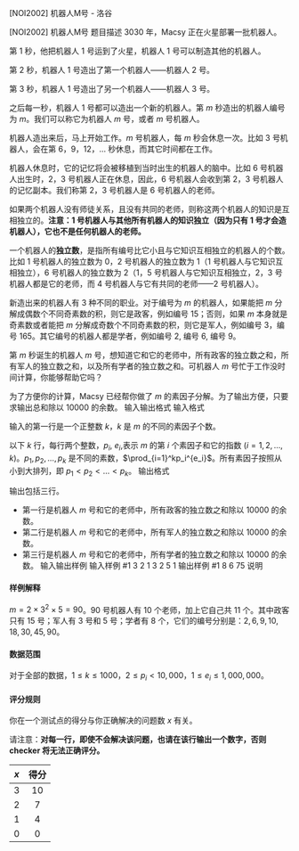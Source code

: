 



[NOI2002] 机器人M号 - 洛谷














[NOI2002] 机器人M号
题目描述
3030 年，Macsy 正在火星部署一批机器人。

第 $1$ 秒，他把机器人 $1$ 号运到了火星，机器人 $1$ 号可以制造其他的机器人。

第 $2$ 秒，机器人 $1$ 号造出了第一个机器人——机器人 $2$ 号。

第 $3$ 秒，机器人 $1$ 号造出了另一个机器人——机器人 $3$ 号。

之后每一秒，机器人 $1$ 号都可以造出一个新的机器人。第 $m$ 秒造出的机器人编号为 $m$。我们可以称它为机器人 $m$ 号，或者 $m$ 号机器人。

机器人造出来后，马上开始工作。$m$ 号机器人，每 $m$ 秒会休息一次。比如 $3$ 号机器人，会在第 $6$，$9$，$12$，$\ldots$ 秒休息，而其它时间都在工作。

机器人休息时，它的记忆将会被移植到当时出生的机器人的脑中。比如 $6$ 号机器人出生时，$2$，$3$ 号机器人正在休息，因此，$6$ 号机器人会收到第 $2$，$3$ 号机器人的记忆副本。我们称第 $2$，$3$ 号机器人是 $6$ 号机器人的老师。

如果两个机器人没有师徒关系，且没有共同的老师，则称这两个机器人的知识是互相独立的。**注意：$1$ 号机器人与其他所有机器人的知识独立（因为只有 $1$ 号才会造机器人），它也不是任何机器人的老师。**

一个机器人的**独立数**，是指所有编号比它小且与它知识互相独立的机器人的个数。比如 $1$ 号机器人的独立数为 $0$，$2$ 号机器人的独立数为 $1$（$1$ 号机器人与它知识互相独立），$6$ 号机器人的独立数为 $2$（$1$，$5$ 号机器人与它知识互相独立，$2$，$3$ 号机器人都是它的老师，而 $4$ 号机器人与它有共同的老师——$2$ 号机器人）。

新造出来的机器人有 $3$ 种不同的职业。对于编号为 $m$ 的机器人，如果能把 $m$ 分解成偶数个不同奇素数的积，则它是政客，例如编号 $15$；否则，如果 $m$ 本身就是奇素数或者能把 $m$ 分解成奇数个不同奇素数的积，则它是军人，例如编号 $3$，编号 $165$。其它编号的机器人都是学者，例如编号 $2$, 编号 $6$, 编号 $9$。

第 $m$ 秒诞生的机器人 $m$ 号，想知道它和它的老师中，所有政客的独立数之和，所有军人的独立数之和，以及所有学者的独立数之和。可机器人 $m$ 号忙于工作没时间计算，你能够帮助它吗？

为了方便你的计算，Macsy 已经帮你做了 $m$ 的素因子分解。为了输出方便，只要求输出总和除以 $10000$ 的余数。
输入输出格式
输入格式

输入的第一行是一个正整数 $k$，$k$ 是 $m$ 的不同的素因子个数。

以下 $k$ 行，每行两个整数，$p_i$, $e_i$,表示 $m$ 的第 $i$ 个素因子和它的指数 $(i=1,2,\ldots,k)$。$p_1,p_2,\ldots,p_k$ 是不同的素数，$\prod_{i=1}^kp_i^{e_i}$。所有素因子按照从小到大排列，即 $p_1<p_2<\ldots<p_k$。
输出格式

输出包括三行。

- 第一行是机器人 $m$ 号和它的老师中，所有政客的独立数之和除以 $10000$ 的余数。
- 第二行是机器人 $m$ 号和它的老师中，所有军人的独立数之和除以 $10000$ 的余数。
- 第三行是机器人 $m$ 号和它的老师中，所有学者的独立数之和除以 $10000$ 的余数。
输入输出样例
输入样例 #1
3
2 1
3 2
5 1
输出样例 #1
8
6
75
说明
#### 样例解释
$m = 2\times 3^2\times 5=90$。$90$ 号机器人有 $10$ 个老师，加上它自己共 $11$ 个。其中政客只有 $15$ 号；军人有 $3$ 号和 $5$ 号；学者有 $8$ 个，它们的编号分别是：$2,6,9,10,18,30,45,90$。

#### 数据范围
对于全部的数据，$1\le k\le 1000$，$2\le p_i<10,000$，$1\le e_i\le 1,000,000$。

#### 评分规则

你在一个测试点的得分与你正确解决的问题数 $x$ 有关。

请注意：**对每一行，即使不会解决该问题，也请在该行输出一个数字，否则 checker 将无法正确评分。**

| $x$  | 得分 |
| :--: | :--: |
|  3   |  10  |
|  2   |  7   |
|  1   |  4   |
|  0   |  0   |






